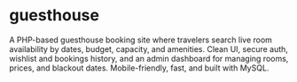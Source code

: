 # guesthouse
A PHP-based guesthouse booking site where travelers search live room availability by dates, budget, capacity, and amenities. Clean UI, secure auth, wishlist and bookings history, and an admin dashboard for managing rooms, prices, and blackout dates. Mobile-friendly, fast, and built with MySQL.
